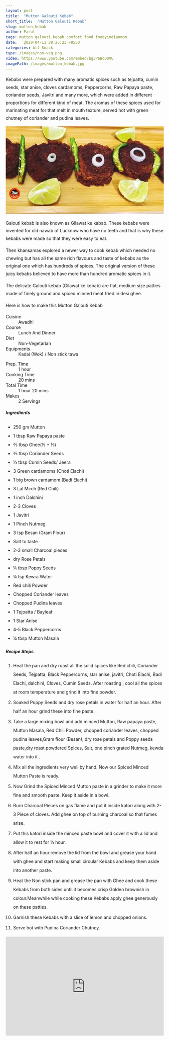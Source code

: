 ```yaml
---
layout: post
title:  "Mutton Galouti Kebab"
short_title:  "Mutton Galouti Kebab"
slug: mutton_kebab
author: Parul
tags: mutton galouti kebab comfort food foodyindianmom
date:   2020-04-11 20:25:23 +0530
categories: All Snack
type: /images/non-veg.png
video: https://www.youtube.com/embed/bg3P6BcOUVU
imagePath: /images/mutton_kebab.jpg
---
```

<p class="text-justify" style="line-height: 175%;">
Kebabs were prepared with many aromatic spices such as tejpatta, cumin seeds, star anise, cloves cardamoms, Peppercorns, Raw Papaya paste, coriander seeds, Javitri and many more, which were added in different proportions for different kind of meat. The aromas of these spices used for marinating meat for that melt in mouth texture, served hot with green chutney of coriander and pudina leaves.
</p>

<div class="row">
    <div class="col-md-12"><img src="../images/mutton_kebab.jpg" alt="" class="rounded img-fluid mb-2"></div>
</div>

<p class="text-justify" style="line-height: 175%;">
Galouti kebab is also known as Gilawat ke kabab. These kebabs were invented for old nawab of Lucknow who have no teeth and that is why these kebabs were made so that they were easy to eat.
</p>

<p class="text-justify" style="line-height: 175%;">
Then khansamas explored a newer way to cook kebab which needed no chewing but has all the same rich flavours and taste of kebabs as the original one which has hundreds of spices. The original version of these juicy kebabs believed to have more than hundred aromatic spices in it.
</p>

<p class="text-justify" style="line-height: 175%;">
The delicate Galouti kebab (Gilawat ke kebab) are flat, medium size patties made of finely ground and spiced minced meat fried in desi ghee.
</p>

<p class="text-justify" style="line-height: 175%;">
Here is how to make this Mutton Galouti Kebab
</p>

<div class="row">
    <div class="col-md-6">
        <dl class="row">
            <dt class="col-sm-4">Cuisine</dt><dd class="col-sm-7">Awadhi</dd>
            <dt class="col-sm-4">Course</dt><dd class="col-sm-7">Lunch And Dinner</dd>
            <dt class="col-sm-4">Diet</dt><dd class="col-sm-7">Non-Vegetarian</dd>
            <dt class="col-sm-4">Equipments</dt><dd class="col-sm-7">Kadai (Wok) / Non stick tawa</dd>
        </dl>
    </div>
    <div class="col-md-6">
        <dl class="row">
            <dt class="col-sm-5">Prep. Time</dt><dd class="col-sm-7">1 hour</dd>
            <dt class="col-sm-5">Cooking Time</dt><dd class="col-sm-7">20 mins</dd>
            <dt class="col-sm-5">Total Time</dt><dd class="col-sm-7">1 hour 20 mins</dd>
            <dt class="col-sm-5">Makes</dt><dd class="col-sm-7">2 Servings</dd>
        </dl>
    </div>
</div>

<div class="recipe-section-divider"></div>
<div class="row" id="ingredients">
    <div class="col-md-12"><h5 class="font-weight-bold">Ingredients</h5></div>
</div>
<div class="row">
    <div class="col-md-12">
        <ul class="post-list" style="line-height: 200%">
            <li>250 gm Mutton</li>
            <li>1 tbsp Raw Papaya paste</li>
            <li>⅔ tbsp Ghee(⅓ + ⅓)</li>
            <li>⅔ tbsp Coriander Seeds</li>
            <li>⅓ tbsp Cumin Seeds/ Jeera</li>
            <li>3 Green cardamoms (Choti Elachi)</li>
            <li>1 big brown cardamom (Badi Elachi)</li>
            <li>3 Lal Mirch (Red Chili)</li>
            <li>1 inch Dalchini</li>
            <li>2-3 Cloves</li>
            <li>1 Javitri</li>
            <li>1 Pinch Nutmeg</li>
            <li>3 tsp Besan (Gram Flour)</li>
            <li>Salt to taste</li>
            <li>2-3 small Charcoal pieces</li>
            <li>dry Rose Petals</li>
            <li>¼ tbsp Poppy Seeds</li>
            <li>¼ tsp Kewra Water</li>
            <li>Red chili Powder</li>
            <li>Chopped Coriander leaves</li>
            <li>Chopped Pudina leaves</li>
            <li>1 Tejpatta / Bayleaf</li>
            <li>1 Star Anise</li>
            <li>4-5 Black Peppercorns</li>
            <li>¼ tbsp Mutton Masala</li>
        </ul>
    </div>
</div>

<div class="recipe-section-divider"></div>
<div class="row" id="recipe">
    <div class="col-md-12"><h5 class="font-weight-bold">Recipe Steps</h5></div>
</div>
<div class="row">
    <div class="col-md-12">
        <ol class="post-list text-justify" style="line-height: 200%">
            <li style="margin-bottom:5px;">Heat the pan and dry roast all the solid spices like Red chili, Coriander Seeds, Tejpatta, Black Peppercorns, star anise, javitri, Choti Elachi, Badi Elachi, dalchini, Cloves, Cumin Seeds. After roasting , cool all the spices at room temperature and grind it into fine powder.</li>
            <li style="margin-bottom:5px;">Soaked Poppy Seeds and dry rose petals in water for half an hour. After half an hour grind these into fine paste.</li>
            <li style="margin-bottom:5px;">Take a large mixing bowl and add minced Mutton, Raw papaya paste, Mutton Masala, Red Chili Powder, chopped coriander leaves, chopped pudina leaves,Gram flour (Besan), dry rose petals and Poppy seeds paste,dry roast powdered Spices, Salt, one pinch grated  Nutmeg, kewda water into it .</li>
            <li style="margin-bottom:5px;">Mix all the ingredients very well by hand. Now our Spiced Minced Mutton Paste is ready.</li>
            <li style="margin-bottom:5px;">Now Grind the  Spiced Minced Mutton  paste in a grinder to make it more fine and smooth paste. Keep it aside in a bowl.</li>
            <li style="margin-bottom:5px;">Burn Charcoal Pieces on gas flame and put it inside katori along with 2-3 Piece of cloves. Add ghee on top of burning charcoal so that fumes arise.</li>
            <li style="margin-bottom:5px;">Put this katori inside the minced paste bowl and cover it with a lid and allow it to rest for ½ hour.</li>
            <li style="margin-bottom:5px;">After half an hour remove the lid  from the bowl and grease your hand with ghee and start making small circular Kebabs and keep them aside into another paste.</li>
            <li style="margin-bottom:5px;">Heat the Non stick  pan and grease the pan with Ghee and cook these Kebabs from both sides until it  becomes crisp Golden brownish in colour.Meanwhile while cooking these Kebabs apply ghee generously on these patties.</li>
            <li style="margin-bottom:5px;">Garnish these Kebabs with a slice of lemon and chopped onions.</li>
            <li style="margin-bottom:5px;">Serve hot with Pudina Coriander Chutney.</li>
        </ol>
    </div>
</div>
<div class="row" id="video">
    <div class="col-md-12">
        <div class="embed-responsive embed-responsive-16by9">
            <iframe width="100%" height="315" src="https://www.youtube.com/embed/bg3P6BcOUVU" frameborder="0" allow="accelerometer; autoplay; encrypted-media; gyroscope; picture-in-picture" allowfullscreen></iframe>
        </div>
    </div>
</div>
<br>
